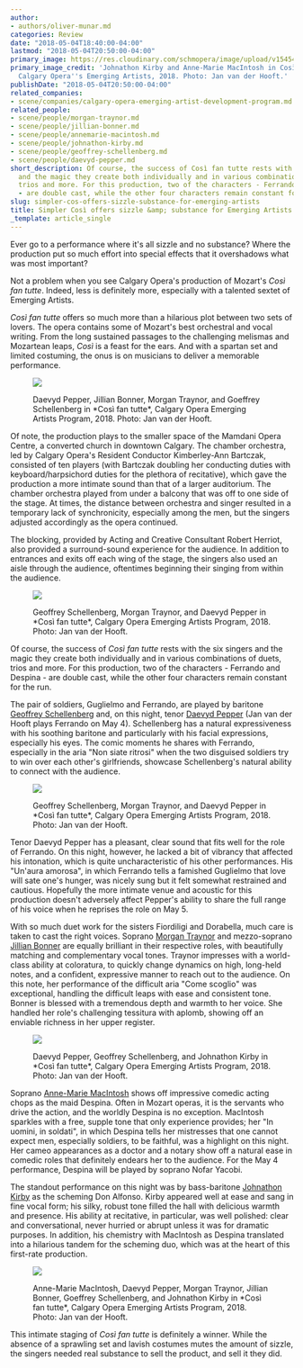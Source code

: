 ```yaml
---
author:
- authors/oliver-munar.md
categories: Review
date: "2018-05-04T18:40:00-04:00"
lastmod: "2018-05-04T20:50:00-04:00"
primary_image: https://res.cloudinary.com/schmopera/image/upload/v1545409169/media/webhook-uploads/1525476137150/06_Kirby-MacIntosh.jpg.jpg
primary_image_credit: 'Johnathon Kirby and Anne-Marie MacIntosh in Così fan tutte,
  Calgary Opera''s Emerging Artists, 2018. Photo: Jan van der Hooft.'
publishDate: "2018-05-04T20:50:00-04:00"
related_companies:
- scene/companies/calgary-opera-emerging-artist-development-program.md
related_people:
- scene/people/morgan-traynor.md
- scene/people/jillian-bonner.md
- scene/people/annemarie-macintosh.md
- scene/people/johnathon-kirby.md
- scene/people/geoffrey-schellenberg.md
- scene/people/daevyd-pepper.md
short_description: Of course, the success of Così fan tutte rests with the six singers
  and the magic they create both individually and in various combinations of duets,
  trios and more. For this production, two of the characters - Ferrando and Despina
  - are double cast, while the other four characters remain constant for the run.
slug: simpler-cos-offers-sizzle-substance-for-emerging-artists
title: Simpler Così offers sizzle &amp; substance for Emerging Artists
_template: article_single
---
```


Ever go to a performance where it's all sizzle and no substance? Where the production put so much effort into special effects that it overshadows what was most important?

Not a problem when you see Calgary Opera's production of Mozart's *Così fan tutte*. Indeed, less is definitely more, especially with a talented sextet of Emerging Artists.

*Così fan tutte* offers so much more than a hilarious plot between two sets of lovers. The opera contains some of Mozart's best orchestral and vocal writing. From the long sustained passages to the challenging melismas and Mozartean leaps, *Così* is a feast for the ears. And with a spartan set and limited costuming, the onus is on musicians to deliver a memorable performance.

<figure data-type="image">

![](https://res.cloudinary.com/schmopera/image/upload/v1545409169/media/webhook-uploads/1525473544265/01_Pepper-Bonner-Traynor-Schellenberg.jpg.jpg)

<figcaption>Daevyd Pepper, Jillian Bonner, Morgan Traynor, and Goeffrey Schellenberg in *Così fan tutte*, Calgary Opera Emerging Artists Program, 2018. Photo: Jan van der Hooft.</figcaption>
</figure>

Of note, the production plays to the smaller space of the Mamdani Opera Centre, a converted church in downtown Calgary. The chamber orchestra, led by Calgary Opera's Resident Conductor Kimberley-Ann Bartczak, consisted of ten players (with Bartczak doubling her conducting duties with keyboard/harpsichord duties for the plethora of recitative), which gave the production a more intimate sound than that of a larger auditorium. The chamber orchestra played from under a balcony that was off to one side of the stage. At times, the distance between orchestra and singer resulted in a temporary lack of synchronicity, especially among the men, but the singers adjusted accordingly as the opera continued.

The blocking, provided by Acting and Creative Consultant Robert Herriot, also provided a surround-sound experience for the audience. In addition to entrances and exits off each wing of the stage, the singers also used an aisle through the audience, oftentimes beginning their singing from within the audience.

<figure data-type="image">

![](https://res.cloudinary.com/schmopera/image/upload/v1545409169/media/webhook-uploads/1525473552064/02_Schellenberg-Traynor-Pepper.jpg.jpg)

<figcaption>Geoffrey Schellenberg, Morgan Traynor, and Daevyd Pepper in *Così fan tutte*, Calgary Opera Emerging Artists Program, 2018. Photo: Jan van der Hooft.</figcaption>
</figure>

Of course, the success of *Così fan tutte* rests with the six singers and the magic they create both individually and in various combinations of duets, trios and more. For this production, two of the characters - Ferrando and Despina - are double cast, while the other four characters remain constant for the run.

The pair of soldiers, Guglielmo and Ferrando, are played by baritone [Geoffrey Schellenberg](/scene/people/geoffrey-schellenberg/) and, on this night, tenor [Daevyd Pepper](/scene/people/daevyd-pepper/) (Jan van der Hooft plays Ferrando on May 4). Schellenberg has a natural expressiveness with his soothing baritone and particularly with his facial expressions, especially his eyes. The comic moments he shares with Ferrando, especially in the aria "Non siate ritrosi" when the two disguised soldiers try to win over each other's girlfriends, showcase Schellenberg's natural ability to connect with the audience. 

<figure data-type="image">

![](https://res.cloudinary.com/schmopera/image/upload/v1545409169/media/webhook-uploads/1525473560516/03_Schellenberg-Traynor-Pepper.jpg.jpg)

<figcaption>Geoffrey Schellenberg, Morgan Traynor, and Daevyd Pepper in *Così fan tutte*, Calgary Opera Emerging Artists Program, 2018. Photo: Jan van der Hooft.</figcaption>
</figure>

Tenor Daevyd Pepper has a pleasant, clear sound that fits well for the role of Ferrando. On this night, however, he lacked a bit of vibrancy that affected his intonation, which is quite uncharacteristic of his other performances. His "Un'aura amorosa", in which Ferrando tells a famished Guglielmo that love will sate one's hunger, was nicely sung but it felt somewhat restrained and cautious. Hopefully the more intimate venue and acoustic for this production doesn't adversely affect Pepper's ability to share the full range of his voice when he reprises the role on May 5.

With so much duet work for the sisters Fiordiligi and Dorabella, much care is taken to cast the right voices. Soprano [Morgan Traynor](/scene/people/morgan-traynor/) and mezzo-soprano [Jillian Bonner](/scene/people/jillian-bonner/) are equally brilliant in their respective roles, with beautifully matching and complementary vocal tones. Traynor impresses with a world-class ability at coloratura, to quickly change dynamics on high, long-held notes, and a confident, expressive manner to reach out to the audience. On this note, her performance of the difficult aria "Come scoglio" was exceptional, handling the difficult leaps with ease and consistent tone. Bonner is blessed with a tremendous depth and warmth to her voice. She handled her role's challenging tessitura with aplomb, showing off an enviable richness in her upper register.

<figure data-type="image">

![](https://res.cloudinary.com/schmopera/image/upload/v1545409169/media/webhook-uploads/1525473582183/04_Pepper-Schellenberg-Kirby.jpg.jpg)

<figcaption>Daevyd Pepper, Geoffrey Schellenberg, and Johnathon Kirby in *Così fan tutte*, Calgary Opera Emerging Artists Program, 2018. Photo: Jan van der Hooft.</figcaption>
</figure>

Soprano [Anne-Marie MacIntosh](/scene/people/anne-marie-macintosh/) shows off impressive comedic acting chops as the maid Despina. Often in Mozart operas, it is the servants who drive the action, and the worldly Despina is no exception. MacIntosh sparkles with a free, supple tone that only experience provides; her "In uomini, in soldati", in which Despina tells her mistresses that one cannot expect men, especially soldiers, to be faithful, was a highlight on this night. Her cameo appearances as a doctor and a notary show off a natural ease in comedic roles that definitely endears her to the audience. For the May 4 performance, Despina will be played by soprano Nofar Yacobi.

The standout performance on this night was by bass-baritone [Johnathon Kirby](/scene/people/johnathon-kirby/) as the scheming Don Alfonso. Kirby appeared well at ease and sang in fine vocal form; his silky, robust tone filled the hall with delicious warmth and presence. His ability at recitative, in particular, was well polished: clear and conversational, never hurried or abrupt unless it was for dramatic purposes. In addition, his chemistry with MacIntosh as Despina translated into a hilarious tandem for the scheming duo, which was at the heart of this first-rate production.

<figure data-type="image">

![](https://res.cloudinary.com/schmopera/image/upload/v1545409169/media/webhook-uploads/1525473591782/05_MacIntosh-Pepper-Traynor-Bonner-Schellenberg-Kirby.jpg.jpg)

<figcaption>Anne-Marie MacIntosh, Daevyd Pepper, Morgan Traynor, Jillian Bonner, Goeffrey Schellenberg, and Johnathon Kirby in *Così fan tutte*, Calgary Opera Emerging Artists Program, 2018. Photo: Jan van der Hooft.</figcaption>
</figure>

This intimate staging of *Così fan tutte* is definitely a winner. While the absence of a sprawling set and lavish costumes mutes the amount of sizzle, the singers needed real substance to sell the product, and sell it they did.
